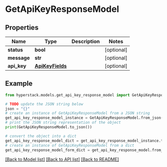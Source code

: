 # GetApiKeyResponseModel


## Properties

Name | Type | Description | Notes
------------ | ------------- | ------------- | -------------
**status** | **bool** |  | [optional] 
**message** | **str** |  | [optional] 
**api_key** | [**ApiKeyFields**](ApiKeyFields.md) |  | [optional] 

## Example

```python
from hyperstack.models.get_api_key_response_model import GetApiKeyResponseModel

# TODO update the JSON string below
json = "{}"
# create an instance of GetApiKeyResponseModel from a JSON string
get_api_key_response_model_instance = GetApiKeyResponseModel.from_json(json)
# print the JSON string representation of the object
print(GetApiKeyResponseModel.to_json())

# convert the object into a dict
get_api_key_response_model_dict = get_api_key_response_model_instance.to_dict()
# create an instance of GetApiKeyResponseModel from a dict
get_api_key_response_model_form_dict = get_api_key_response_model.from_dict(get_api_key_response_model_dict)
```
[[Back to Model list]](../README.md#documentation-for-models) [[Back to API list]](../README.md#documentation-for-api-endpoints) [[Back to README]](../README.md)


